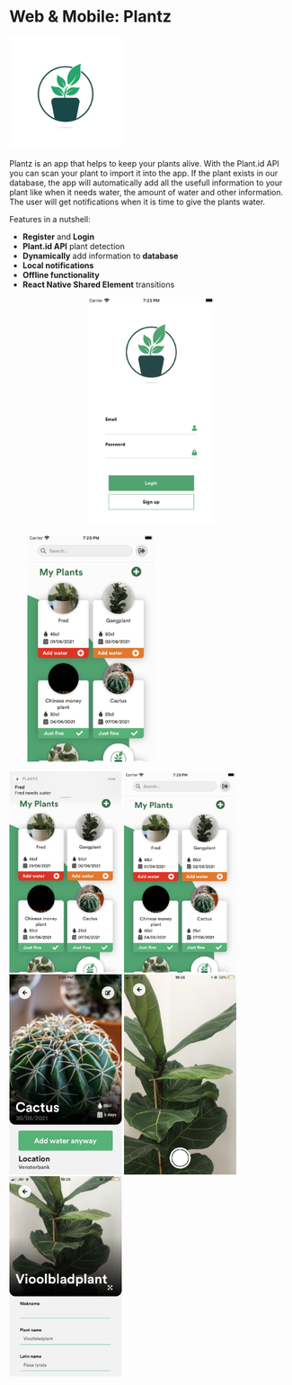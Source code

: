 # Web & Mobile: Plantz

<img src="/Plantz/src/assets/logo/logoPlantz.png" alt="Plantz" width="200"/>

Plantz is an app that helps to keep your plants alive.
With the Plant.id API you can scan your plant to import it into the app. If the plant exists in 
our database, the app will automatically add all the usefull information to your plant like when it needs water, 
the amount of water and other information. The user will get notifications when it is time to give the plants water. 

Features in a nutshell: 

* **Register** and **Login**
* **Plant.id API** plant detection
* **Dynamically** add information to **database**
* **Local notifications** 
* **Offline functionality**
* **React Native Shared Element** transitions

<p align="center">
  <img src="/Plantz/src/assets/screenshots/Login.png" alt="Plantz" width="45%"/>

&nbsp; &nbsp; &nbsp; &nbsp;
<img src="/Plantz/src/assets/screenshots/Notification.png" alt="Plantz" width="45%"/>

</p>

<img src="/Plantz/src/assets/screenshots/Main.png" alt="Plantz" width="200"/>
<img src="/Plantz/src/assets/screenshots/Notification.png" alt="Plantz" width="200"/>
<img src="/Plantz/src/assets/screenshots/Detail.png" alt="Plantz" width="200"/>
<img src="/Plantz/src/assets/screenshots/Camera.PNG" alt="Plantz" width="200"/>
<img src="/Plantz/src/assets/screenshots/AddPlant.PNG" alt="Plantz" width="200"/>
